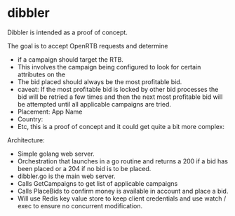 # dibbler

Dibbler is intended as a proof of concept.

The goal is to accept OpenRTB requests and determine 
* if a campaign should target the RTB.
* This involves the campaign being configured to look for certain attributes on the 
* The bid placed should always be the most profitable bid.
* caveat: If the most profitable bid is locked by other bid processes the bid will be retried a few times and then the next most profitable bid will be attempted until all applicable campaigns are tried.
* Placement: App Name
* Country:
* Etc, this is a proof of concept and it could get quite a bit more complex:

Architecture:
* Simple golang web server.
* Orchestration that launches in a go routine and returns a 200 if a bid has been placed or a 204 if no bid is to be placed.
* dibbler.go is the main web server.
* Calls GetCampaigns to get list of applicable campaigns
* Calls PlaceBids to confirm money is available in account and place a bid.
* Will use Redis key value store to keep client credentials and use watch / exec to ensure no concurrent modification.

